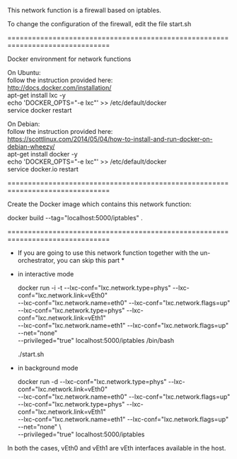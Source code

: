 This network function is a firewall based on iptables.

To change the configuration of the firewall, edit the file start.sh

===============================================================================

Docker environment for network functions

 On Ubuntu:  
      follow the instruction provided here:  
           http://docs.docker.com/installation/  
      apt-get install lxc -y  
      echo 'DOCKER_OPTS="-e lxc"' >> /etc/default/docker  
      service docker restart

 On Debian:  
      follow the instruction provided here:  
          https://scottlinux.com/2014/05/04/how-to-install-and-run-docker-on-debian-wheezy/  
          apt-get install docker -y  
          echo 'DOCKER_OPTS="-e lxc"' >> /etc/default/docker  
          service docker.io restart  

===============================================================================

Create the Docker image which contains this network function:

docker build --tag="localhost:5000/iptables" .

===============================================================================

* If you are going to use this network function together with the un-orchestrator, 
you can skip this part *

* in interactive mode

	docker run -i -t --lxc-conf="lxc.network.type=phys" --lxc-conf="lxc.network.link=vEth0" \
		--lxc-conf="lxc.network.name=eth0" --lxc-conf="lxc.network.flags=up" \
		--lxc-conf="lxc.network.type=phys" --lxc-conf="lxc.network.link=vEth1" \
		--lxc-conf="lxc.network.name=eth1" --lxc-conf="lxc.network.flags=up" --net="none" \
		--privileged="true" localhost:5000/iptables /bin/bash

	./start.sh

* in background mode

	docker run -d --lxc-conf="lxc.network.type=phys" --lxc-conf="lxc.network.link=vEth0" \
		--lxc-conf="lxc.network.name=eth0" --lxc-conf="lxc.network.flags=up" \
		--lxc-conf="lxc.network.type=phys" --lxc-conf="lxc.network.link=vEth1" \
		--lxc-conf="lxc.network.name=eth1" --lxc-conf="lxc.network.flags=up" --net="none" \  
		--privileged="true" localhost:5000/iptables
		
In both the cases, vEth0 and vEth1 are vEth interfaces available in the host.


